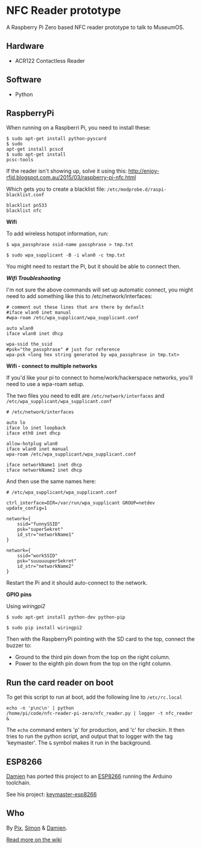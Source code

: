 NFC Reader prototype
==========
A Raspberry Pi Zero based NFC reader prototype to talk to MuseumOS.

Hardware
--------
* ACR122 Contactless Reader

Software
--------
* Python

RaspberryPi
----

When running on a Raspberri Pi, you need to install these:

<code>$ sudo apt-get install python-pyscard</code><br />
<code>$ sudo apt-get install pcscd</code><br />
<code>$ sudo apt-get install pcsc-tools</code>

If the reader isn't showing up, solve it using this:
http://enjoy-rfid.blogspot.com.au/2015/03/raspberry-pi-nfc.html

Which gets you to create a blacklist file:
<code>/etc/modprobe.d/raspi-blacklist.conf</code>

	blacklist pn533
	blacklist nfc
	
**Wifi**

To add wireless hotspot information, run:

<code>$ wpa_passphrase ssid-name passphrase > tmp.txt</code>

<code>$ sudo wpa_supplicant -B -i wlan0 -c tmp.txt</code>

You might need to restart the Pi, but it should be able to connect then.

***Wifi Troubleshooting***

I'm not sure the above commands will set up automatic connect, you might need to add something like this to /etc/network/interfaces:

	# comment out these lines that are there by default
	#iface wlan0 inet manual
	#wpa-roam /etc/wpa_supplicant/wpa_supplicant.conf

	auto wlan0
	iface wlan0 inet dhcp

	wpa-ssid the_ssid
	#psk="the_passphrase" # just for reference
	wpa-psk <long hex string generated by wpa_passphrase in tmp.txt>

**Wifi - connect to multiple networks**

If you'd like your pi to connect to home/work/hackerspace networks, you'll need to use a wpa-roam setup.

The two files you need to edit are <code>/etc/network/interfaces</code> and <code>/etc/wpa_supplicant/wpa_supplicant.conf</code>

	# /etc/network/interfaces
	
	auto lo
	iface lo inet loopback
	iface eth0 inet dhcp

	allow-hotplug wlan0
	iface wlan0 inet manual
	wpa-roam /etc/wpa_supplicant/wpa_supplicant.conf

	iface networkName1 inet dhcp
	iface networkName2 inet dhcp

And then use the same names here:

	# /etc/wpa_supplicant/wpa_supplicant.conf
	
	ctrl_interface=DIR=/var/run/wpa_supplicant GROUP=netdev
	update_config=1

	network={
	    ssid="funnySSID"
	    psk="superSekret"
	    id_str="networkName1"
	}

	network={
	    ssid="workSSID"
	    psk="suuuuuuperSekret"
	    id_str="networkName2"
	}
	
Restart the Pi and it should auto-connect to the network.

**GPIO pins**

Using *wiringpi2*

<code>$ sudo apt-get install python-dev python-pip</code>

<code>$ sudo pip install wiringpi2</code>

Then with the RaspberryPi pointing with the SD card to the top, connect the buzzer to:

* Ground to the third pin down from the top on the right column.
* Power to the eighth pin down from the top on the right column.

Run the card reader on boot
---

To get this script to run at boot, add the following line to <code>/etc/rc.local</code>

<code>echo -n 'p\nc\n' | python /home/pi/code/nfc-reader-pi-zero/nfc_reader.py | logger -t nfc_reader &</code>

The ```echo``` command enters 'p' for production, and 'c' for checkin.
It then tries to run the python script, and output that to logger with the tag 'keymaster'. The ```&``` symbol makes it run in the background.


ESP8266
---

[Damien](https://github.com/33d) has ported this project to an [ESP8266](https://en.wikipedia.org/wiki/ESP8266) running the Arduino toolchain.

See his project: [keymaster-esp8266](https://github.com/33d/keymaster-esp8266)


Who
---

By [Pix](https://twitter.com/xiq), [Simon](https://twitter.com/sighmon) & [Damien](https://github.com/33d).

[Read more on the wiki](http://hackerspace-adelaide.org.au/wiki/Key_Master)
